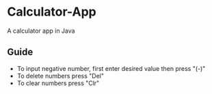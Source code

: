 # Calculator-App
A calculator app in Java

## Guide
- To input negative number, first enter desired value then press "(-)"
- To delete numbers press "Del"
- To clear numbers press "Clr"
